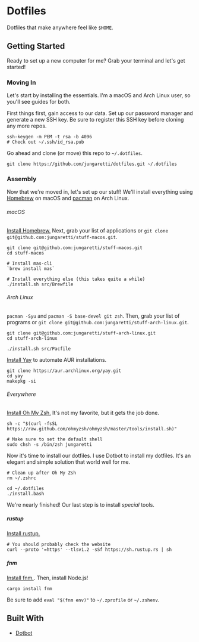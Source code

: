 # Dotfiles

Dotfiles that make anywhere feel like `$HOME`.

## Getting Started

Ready to set up a new computer for me? Grab your terminal and let's get started!

### Moving In

Let's start by installing the essentials. I'm a macOS and Arch Linux user, so you'll see guides for both.

First things first, gain access to our data. Set up our password manager and generate a new SSH key. Be sure to register this SSH key before cloning any more repos.

```shell
ssh-keygen -m PEM -t rsa -b 4096
# Check out ~/.ssh/id_rsa.pub
```

Go ahead and clone (or move) this repo to `~/.dotfiles`.

```shell
git clone https://github.com/jungaretti/dotfiles.git ~/.dotfiles
```

### Assembly

Now that we're moved in, let's set up our stuff! We'll install everything using [Homebrew](https://github.com/Homebrew/brew) on macOS and [pacman](https://wiki.archlinux.org/index.php/Pacman) on Arch Linux.

###### macOS

[Install Homebrew.](https://brew.sh/) Next, grab your list of applications or `git clone git@github.com:jungaretti/stuff-macos.git`.

```shell
git clone git@github.com:jungaretti/stuff-macos.git
cd stuff-macos

# Install mas-cli
`brew install mas`

# Install everything else (this takes quite a while)
./install.sh src/Brewfile
```

###### Arch Linux

`pacman -Syu` and `pacman -S base-devel git zsh`. Then, grab your list of programs or `git clone git@github.com:jungaretti/stuff-arch-linux.git`.

```shell
git clone git@github.com:jungaretti/stuff-arch-linux.git
cd stuff-arch-linux

./install.sh src/Pacfile
```

[Install Yay](https://github.com/Jguer/yay) to automate AUR installations.

```shell
git clone https://aur.archlinux.org/yay.git
cd yay
makepkg -si
```

###### Everywhere

[Install Oh My Zsh.](https://ohmyz.sh/) It's not my favorite, but it gets the job done.

```shell
sh -c "$(curl -fsSL https://raw.github.com/ohmyzsh/ohmyzsh/master/tools/install.sh)"

# Make sure to set the default shell
sudo chsh -s /bin/zsh jungaretti
```

Now it's time to install our dotfiles. I use Dotbot to install my dotfiles. It's an elegant and simple solution that world well for me.

```shell
# Clean up after Oh My Zsh
rm ~/.zshrc

cd ~/.dotfiles
./install.bash
```

We're nearly finished! Our last step is to install _special_ tools.

##### rustup

[Install rustup.](https://rustup.rs/)

```shell
# You should probably check the website
curl --proto '=https' --tlsv1.2 -sSf https://sh.rustup.rs | sh
```

##### fnm

[Install fnm.](https://github.com/Schniz/fnm). Then, install Node.js!

```shell
cargo install fnm
```

Be sure to add `eval "$(fnm env)"` to `~/.zprofile` or `~/.zshenv`.

## Built With

- [Dotbot](https://github.com/anishathalye/dotbot)
